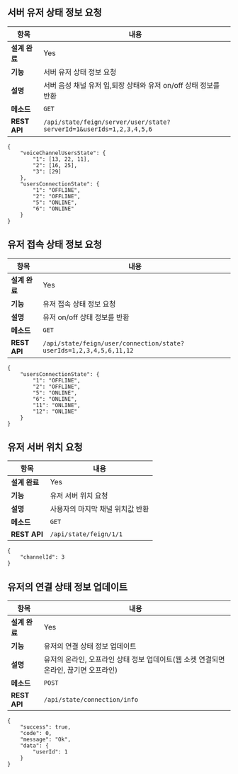 ## 서버 유저 상태 정보 요청
| 항목 | 내용 |
|---|---|
| **설계 완료** | Yes |
| **기능** | 서버 유저 상태 정보 요청 |
| **설명** | 서버 음성 채널 유저 입,퇴장 상태와 유저 on/off 상태 정보를 반환 |
| **메소드** | `GET` |
| **REST API** | `/api/state/feign/server/user/state?serverId=1&userIds=1,2,3,4,5,6` |

    {
        "voiceChannelUsersState": {
            "1": [13, 22, 11],
            "2": [16, 25],
            "3": [29]
        },
        "usersConnectionState": {
            "1": "OFFLINE",
            "2": "OFFLINE",
            "5": "ONLINE",
            "6": "ONLINE"
        }
    }


## 유저 접속 상태 정보 요청
| 항목 | 내용 |
|---|---|
| **설계 완료** | Yes |
| **기능** | 유저 접속 상태 정보 요청 |
| **설명** | 유저 on/off 상태 정보를 반환 |
| **메소드** | `GET` |
| **REST API** | `/api/state/feign/user/connection/state?userIds=1,2,3,4,5,6,11,12` |

    {
        "usersConnectionState": {
            "1": "OFFLINE",
            "2": "OFFLINE",
            "5": "ONLINE",
            "6": "ONLINE",
            "11": "ONLINE",
            "12": "ONLINE"
        }
    }


## 유저 서버 위치 요청
| 항목 | 내용 |
|---|---|
| **설계 완료** | Yes |
| **기능** | 유저 서버 위치 요청 |
| **설명** | 사용자의 마지막 채널 위치값 반환 |
| **메소드** | `GET` |
| **REST API** | `/api/state/feign/1/1` |

    {
        "channelId": 3
    }

## 유저의 연결 상태 정보 업데이트
| 항목 | 내용 |
|---|---|
| **설계 완료** | Yes |
| **기능** | 유저의 연결 상태 정보 업데이트 |
| **설명** | 유저의 온라인, 오프라인 상태 정보 업데이트(웹 소켓 연결되면 온라인, 끊기면 오프라인) |
| **메소드** | `POST` |
| **REST API** | `/api/state/connection/info` |

    {
        "success": true,
        "code": 0,
        "message": "Ok",
        "data": {
            "userId": 1
        }
    }
